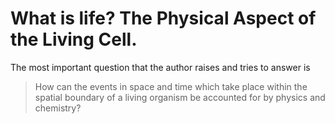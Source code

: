 # What is life? The Physical Aspect of the Living Cell. 

The most important question that the author raises and tries to answer is

> How can the events in space and time which take place within the spatial boundary of a living organism be accounted for by 
physics and chemistry?
